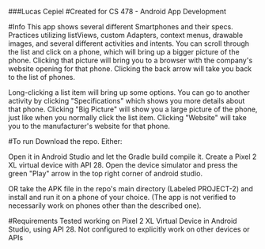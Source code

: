 ###Lucas Cepiel
#Created for CS 478 - Android App Development


#Info
This app shows several different Smartphones and their specs. Practices utilizing listViews, 
custom Adapters, context menus, drawable images, and several different activities and intents. 
You can scroll through the list and click on a phone, which will bring up a bigger picture of the phone.
Clicking that picture will bring you to a browser with the company's website opening for that phone.
Clicking the back arrow will take you back to the list of phones. 

Long-clicking a list item will bring up some options. You can go to another activity by clicking "Specifications"
which shows you more details about that phone. Clicking "Big Picture" will show you a large picture of the phone, 
just like when you normally click the list item. Clicking "Website" will take you to the manufacturer's website 
for that phone.


#To run
Download the repo. Either:

Open it in Android Studio and let the Gradle build compile it. Create a Pixel 2 XL virtual device with API 28.
Open the device simulator and press the green "Play" arrow in the top right corner of android studio. 

OR take the APK file in the repo's main directory (Labeled PROJECT-2) and install and run it on a phone of your choice.
(The app is not verified to necessarily work on phones other than the described one).


#Requirements
Tested working on Pixel 2 XL Virtual Device in Android Studio, using API 28. 
Not configured to explicitly work on other devices or APIs



